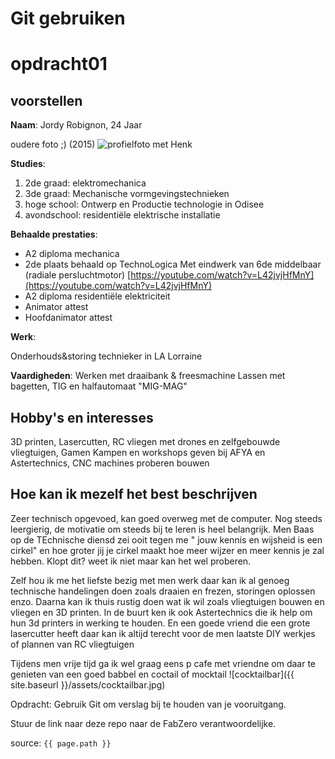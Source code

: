 # Git gebruiken
# opdracht01
## voorstellen
**Naam**: Jordy Robignon, 24 Jaar

oudere foto ;) (2015)
![profielfoto met Henk](https://scontent.fbru2-1.fna.fbcdn.net/v/t1.0-9/11026013_823808504365930_918603454044233510_n.jpg?_nc_cat=106&_nc_sid=174925&_nc_ohc=fJjavXjjEdYAX8aQ4Bm&_nc_ht=scontent.fbru2-1.fna&oh=ede0d6b3f26af0081ba1fb422bb30ab6&oe=5F763785)


**Studies**: 
1. 2de graad: elektromechanica
2. 3de graad: Mechanische vormgevingstechnieken
3. hoge school: Ontwerp en Productie technologie in Odisee
4. avondschool: residentiële elektrische installatie

**Behaalde prestaties**:
 * A2 diploma mechanica
 * 2de plaats behaald op TechnoLogica 
  Met eindwerk van 6de middelbaar (radiale persluchtmotor) [https://youtube.com/watch?v=L42jvjHfMnY](https://youtube.com/watch?v=L42jvjHfMnY)
 * A2 diploma residentiële elektriciteit
 * Animator attest
 * Hoofdanimator attest
 
 **Werk**:
 
 Onderhouds&storing technieker in LA Lorraine
 
 **Vaardigheden**:
 Werken met draaibank & freesmachine
 Lassen met bagetten, TIG en halfautomaat "MIG-MAG"

## Hobby's en interesses

3D printen, Lasercutten, RC vliegen met drones en zelfgebouwde vliegtuigen, Gamen
Kampen en workshops geven bij AFYA en Astertechnics, CNC machines proberen bouwen

## Hoe kan ik mezelf het best beschrijven

Zeer technisch opgevoed, kan goed overweg met de computer. Nog steeds leergierig, de motivatie om steeds bij te leren is heel belangrijk. Men Baas op de TEchnische diensd zei ooit tegen me " jouw kennis en wijsheid is een cirkel" en hoe groter jij je cirkel maakt hoe meer wijzer en meer kennis je zal hebben. Klopt dit? weet ik niet maar kan het wel proberen.

Zelf hou ik me het liefste bezig met men werk daar kan ik al genoeg technische handelingen doen zoals draaien en frezen, storingen oplossen enzo. Daarna kan ik thuis rustig doen wat ik wil zoals vliegtuigen bouwen en vliegen en 3D printen.
In de buurt ken ik ook Astertechnics die ik help om hun 3d printers in werking te houden.
En een goede vriend die een grote lasercutter heeft daar kan ik altijd terecht voor de men laatste DIY werkjes of plannen van RC vliegtuigen

Tijdens men vrije tijd ga ik wel graag eens p cafe met vriendne om daar te genieten van een goed babbel en coctail of mocktail
![cocktailbar]({{ site.baseurl }}/assets/cocktailbar.jpg)


Opdracht: Gebruik Git om verslag bij te houden van je vooruitgang.

Stuur de link naar deze repo naar de FabZero verantwoordelijke.

source: `{{ page.path }}`
